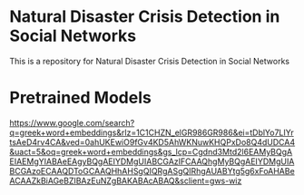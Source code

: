 # Natural Disaster Crisis Detection in Social Networks
 This is a repository for Natural Disaster Crisis Detection in Social Networks

# Pretrained Models 
https://www.google.com/search?q=greek+word+embeddings&rlz=1C1CHZN_elGR986GR986&ei=tDblYo7LIYrtsAeD4rv4CA&ved=0ahUKEwiO9fGv4KD5AhWKNuwKHQPxDo8Q4dUDCA4&uact=5&oq=greek+word+embeddings&gs_lcp=Cgdnd3Mtd2l6EAMyBQgAEIAEMgYIABAeEAgyBQgAEIYDMgUIABCGAzIFCAAQhgMyBQgAEIYDMgUIABCGAzoECAAQDToGCAAQHhAHSgQIQRgASgQIRhgAUABYtg5g6xFoAHABeACAAZkBiAGeBZIBAzEuNZgBAKABAcABAQ&sclient=gws-wiz